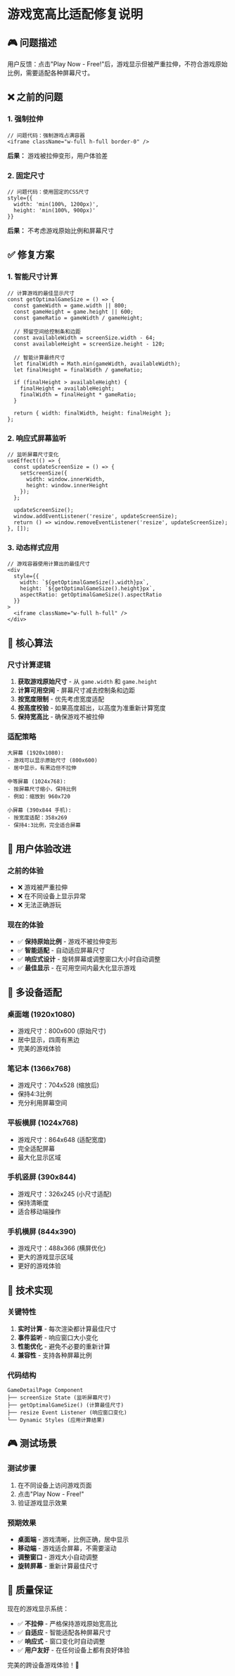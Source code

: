 # 游戏宽高比适配修复说明

## 🎮 问题描述
用户反馈：点击"Play Now - Free!"后，游戏显示但被严重拉伸，不符合游戏原始比例，需要适配各种屏幕尺寸。

## ❌ 之前的问题

### 1. 强制拉伸
```tsx
// 问题代码：强制游戏占满容器
<iframe className="w-full h-full border-0" />
```
**后果：** 游戏被拉伸变形，用户体验差

### 2. 固定尺寸
```tsx
// 问题代码：使用固定的CSS尺寸
style={{ 
  width: 'min(100%, 1200px)', 
  height: 'min(100%, 900px)' 
}}
```
**后果：** 不考虑游戏原始比例和屏幕尺寸

## ✅ 修复方案

### 1. 智能尺寸计算
```tsx
// 计算游戏的最佳显示尺寸
const getOptimalGameSize = () => {
  const gameWidth = game.width || 800;
  const gameHeight = game.height || 600;
  const gameRatio = gameWidth / gameHeight;
  
  // 预留空间给控制条和边距
  const availableWidth = screenSize.width - 64;
  const availableHeight = screenSize.height - 120;
  
  // 智能计算最终尺寸
  let finalWidth = Math.min(gameWidth, availableWidth);
  let finalHeight = finalWidth / gameRatio;
  
  if (finalHeight > availableHeight) {
    finalHeight = availableHeight;
    finalWidth = finalHeight * gameRatio;
  }
  
  return { width: finalWidth, height: finalHeight };
};
```

### 2. 响应式屏幕监听
```tsx
// 监听屏幕尺寸变化
useEffect(() => {
  const updateScreenSize = () => {
    setScreenSize({
      width: window.innerWidth,
      height: window.innerHeight
    });
  };

  updateScreenSize();
  window.addEventListener('resize', updateScreenSize);
  return () => window.removeEventListener('resize', updateScreenSize);
}, []);
```

### 3. 动态样式应用
```tsx
// 游戏容器使用计算出的最佳尺寸
<div 
  style={{
    width: `${getOptimalGameSize().width}px`,
    height: `${getOptimalGameSize().height}px`,
    aspectRatio: getOptimalGameSize().aspectRatio
  }}
>
  <iframe className="w-full h-full" />
</div>
```

## 🎯 核心算法

### 尺寸计算逻辑
1. **获取游戏原始尺寸** - 从 `game.width` 和 `game.height`
2. **计算可用空间** - 屏幕尺寸减去控制条和边距
3. **按宽度限制** - 优先考虑宽度适配
4. **按高度校验** - 如果高度超出，以高度为准重新计算宽度
5. **保持宽高比** - 确保游戏不被拉伸

### 适配策略
```
大屏幕 (1920x1080):
- 游戏可以显示原始尺寸 (800x600)
- 居中显示，有黑边但不拉伸

中等屏幕 (1024x768):
- 按屏幕尺寸缩小，保持比例
- 例如：缩放到 960x720

小屏幕 (390x844 手机):
- 按宽度适配：358x269
- 保持4:3比例，完全适合屏幕
```

## 🚀 用户体验改进

### 之前的体验
- ❌ 游戏被严重拉伸
- ❌ 在不同设备上显示异常
- ❌ 无法正确游玩

### 现在的体验
- ✅ **保持原始比例** - 游戏不被拉伸变形
- ✅ **智能适配** - 自动适应屏幕尺寸
- ✅ **响应式设计** - 旋转屏幕或调整窗口大小时自动调整
- ✅ **最佳显示** - 在可用空间内最大化显示游戏

## 📱 多设备适配

### 桌面端 (1920x1080)
- 游戏尺寸：800x600 (原始尺寸)
- 居中显示，四周有黑边
- 完美的游戏体验

### 笔记本 (1366x768)
- 游戏尺寸：704x528 (缩放后)
- 保持4:3比例
- 充分利用屏幕空间

### 平板横屏 (1024x768)
- 游戏尺寸：864x648 (适配宽度)
- 完全适配屏幕
- 最大化显示区域

### 手机竖屏 (390x844)
- 游戏尺寸：326x245 (小尺寸适配)
- 保持清晰度
- 适合移动端操作

### 手机横屏 (844x390)
- 游戏尺寸：488x366 (横屏优化)
- 更大的游戏显示区域
- 更好的游戏体验

## 🔧 技术实现

### 关键特性
1. **实时计算** - 每次渲染都计算最佳尺寸
2. **事件监听** - 响应窗口大小变化
3. **性能优化** - 避免不必要的重新计算
4. **兼容性** - 支持各种屏幕比例

### 代码结构
```
GameDetailPage Component
├── screenSize State (监听屏幕尺寸)
├── getOptimalGameSize() (计算最佳尺寸)
├── resize Event Listener (响应窗口变化)
└── Dynamic Styles (应用计算结果)
```

## 🎮 测试场景

### 测试步骤
1. 在不同设备上访问游戏页面
2. 点击"Play Now - Free!"
3. 验证游戏显示效果

### 预期效果
- **桌面端** - 游戏清晰，比例正确，居中显示
- **移动端** - 游戏适合屏幕，不需要滚动
- **调整窗口** - 游戏大小自动调整
- **旋转屏幕** - 重新计算最佳尺寸

## 🎯 质量保证

现在的游戏显示系统：
- ✅ **不拉伸** - 严格保持游戏原始宽高比
- ✅ **自适应** - 智能适配各种屏幕尺寸  
- ✅ **响应式** - 窗口变化时自动调整
- ✅ **用户友好** - 在任何设备上都有良好体验

完美的跨设备游戏体验！🎉 
